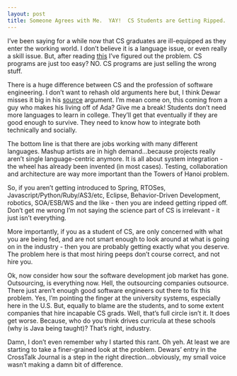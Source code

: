 ```yaml
---
layout: post
title: Someone Agrees with Me.  YAY!  CS Students are Getting Ripped.
---
```


I’ve been saying for a while now that CS graduates are ill-equipped as
they enter the working world. I don’t believe it is a language issue, or
even really a skill issue. But, after reading
[this](http://itmanagement.earthweb.com/career/article.php/3722876) I’ve
figured out the problem. CS programs are just too easy? NO. CS programs
are just selling the wrong stuff.

There is a huge difference between CS and the profession of software
engineering. I don’t want to rehash old arguments here but, I think
Dewar misses it big in his
[source](http://www.stsc.hill.af.mil/CrossTalk/2008/01/0801DewarSchonberg.html)
argument. I’m mean come on, this coming from a guy who makes his living
off of Ada? Give me a break! Students don’t need more languages to learn
in college. They’ll get that eventually if they are good enough to
survive. They need to know how to integrate both technically and
socially.

The bottom line is that there are jobs working with many different
languages. Mashup artists are in high demand…because projects really
aren’t single language-centric anymore. It is all about system
integration - the wheel has already been invented (in most cases).
Testing, collaboration and architecture are way more important than the
Towers of Hanoi problem.

So, if you aren’t getting introduced to Spring, RTOSes,
Javascript/Python/Ruby/AS3/etc, Eclipse, Behavior-Driven Development,
robotics, SOA/ESB/WS and the like - then you are indeed getting ripped
off. Don’t get me wrong I’m not saying the science part of CS is
irrelevant - it just isn’t everything.

More importantly, if you as a student of CS, are only concerned with
what you are being fed, and are not smart enough to look around at what
is going on in the industry - then you are probably getting exactly what
you deserve. The problem here is that most hiring peeps don’t course
correct, and not hire you.

Ok, now consider how sour the software development job market has gone.
Outsourcing, is everything now. Hell, the outsourcing companies
outsource. There just aren’t enough good software engineers out there to
fix this problem. Yes, I’m pointing the finger at the university
systems, especially here in the U.S. But, equally to blame are the
students, and to some extent companies that hire incapable CS grads.
Well, that’s full circle isn’t it. It does get worse. Because, who do
you think drives curricula at these schools (why is Java being taught)?
That’s right, industry.

Damn, I don’t even remember why I started this rant. Oh yeh. At least we
are starting to take a finer-grained look at the problem. Dewars’ entry
in the CrossTalk Journal is a step in the right direction…obviously, my
small voice wasn’t making a damn bit of difference.
